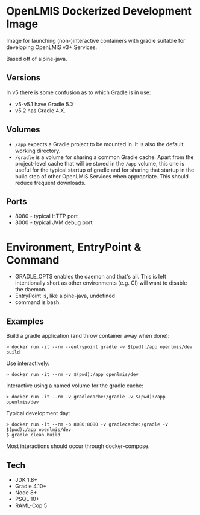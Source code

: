 # OpenLMIS Dockerized Development Image

Image for launching (non-)interactive containers with gradle suitable for developing OpenLMIS v3+ Services.

Based off of alpine-java.

## Versions

In v5 there is some confusion as to which Gradle is in use:
* v5-v5.1 have Gradle 5.X
* v5.2 has Gradle 4.X.

## Volumes

- `/app` expects a Gradle project to be mounted in.  It is also the default working directory.
- `/gradle` is a volume for sharing a common Gradle cache.  Apart from the project-level cache that will be stored
in the `/app` volume, this one is useful for the typical startup of gradle and for sharing that startup in the
build step of other OpenLMIS Services when appropriate.  This should reduce frequent downloads.

## Ports

- 8080 - typical HTTP port
- 8000 - typical JVM debug port

# Environment, EntryPoint & Command

- GRADLE_OPTS enables the daemon and that's all.  This is left intentionally short as other environments (e.g. CI)
will want to disable the daemon.
- EntryPoint is, like alpine-java, undefined
- command is bash

## Examples

Build a gradle application (and throw container away when done):
```shell
> docker run -it --rm --entrypoint gradle -v $(pwd):/app openlmis/dev build
```

Use interactively:
```shell
> docker run -it --rm -v $(pwd):/app openlmis/dev
```

Interactive using a named volume for the gradle cache:
```shell
> docker run -it --rm -v gradlecache:/gradle -v $(pwd):/app openlmis/dev
```

Typical development day:
```shell
> docker run -it --rm -p 8080:8080 -v gradlecache:/gradle -v $(pwd):/app openlmis/dev
$ gradle clean build
```
Most interactions should occur through docker-compose.

## Tech

- JDK 1.8+
- Gradle 4.10+
- Node 8+
- PSQL 10+
- RAML-Cop 5
